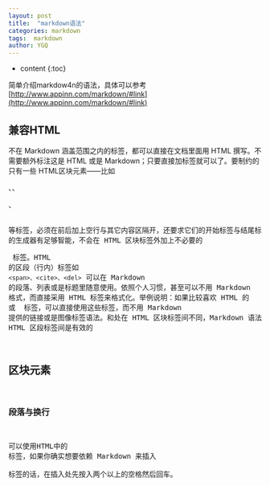 ```yaml
---
layout: post
title:  "markdown语法"
categories: markdown
tags:  markdown
author: YGQ
---
```


* content
{:toc}

简单介绍markdow4n的语法，具体可以参考[http://www.appinn.com/markdown/#link](http://www.appinn.com/markdown/#link)
 
 
 
 

## 兼容HTML

不在 Markdown 涵盖范围之内的标签，都可以直接在文档里面用 HTML 撰写。不需要额外标注这是 HTML 或是 Markdown；只要直接加标签就可以了。要制约的只有一些 HTML区块元素――比如 <div>、<table>、<pre>、<p> 等标签，必须在前后加上空行与其它内容区隔开，还要求它们的开始标签与结尾标签不能用制表符或空格来缩进。Markdown 的生成器有足够智能，不会在 HTML 区块标签外加上不必要的 <p> 标签。HTML 的区段（行内）标签如 ```<span>、<cite>、<del>``` 可以在 Markdown 的段落、列表或是标题里随意使用。依照个人习惯，甚至可以不用 Markdown 格式，而直接采用 HTML 标签来格式化。举例说明：如果比较喜欢 HTML 的 <a> 或 <img> 标签，可以直接使用这些标签，而不用 Markdown 提供的链接或是图像标签语法。和处在 HTML 区块标签间不同，Markdown 语法在 HTML 区段标签间是有效的

## 区块元素
### 段落与换行
可以使用HTML中的<br/>标签，如果你确实想要依赖 Markdown 来插入 <br /> 标签的话，在插入处先按入两个以上的空格然后回车。
 

 
 
 
